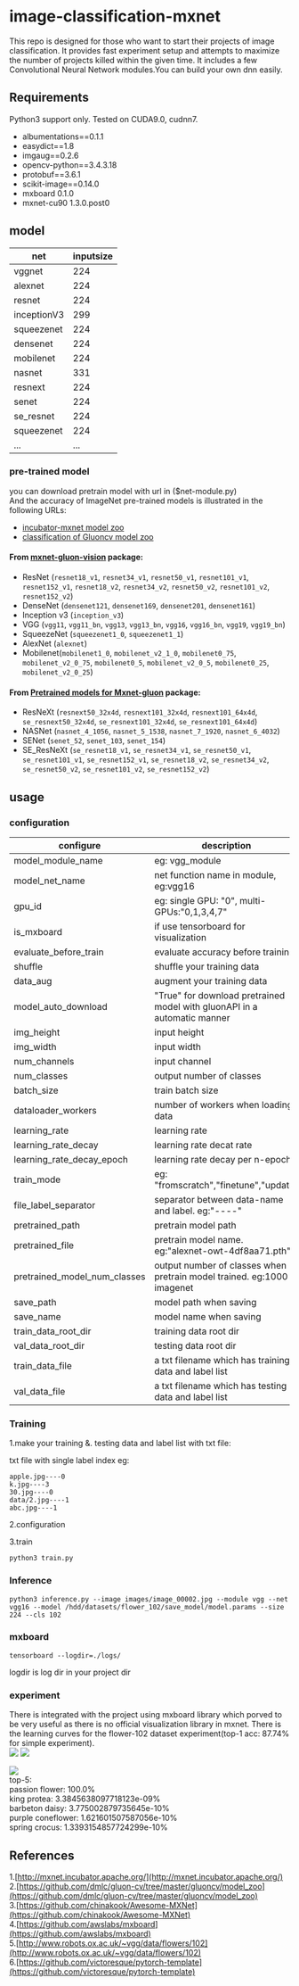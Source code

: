 # image-classification-mxnet
This repo is designed for those who want to start their projects of image classification.
It provides fast experiment setup and attempts to maximize the number of projects killed within the given time.
It includes a few Convolutional Neural Network modules.You can build your own dnn easily.

## Requirements
Python3 support only. Tested on CUDA9.0, cudnn7.

* albumentations==0.1.1
* easydict==1.8
* imgaug==0.2.6
* opencv-python==3.4.3.18
* protobuf==3.6.1
* scikit-image==0.14.0
* mxboard         0.1.0      
* mxnet-cu90      1.3.0.post0

## model
| net                     | inputsize |
|-------------------------|-----------|
| vggnet                  | 224       |
| alexnet                 | 224       |
| resnet                  | 224       |
| inceptionV3             | 299       |
| squeezenet              | 224       |
| densenet                | 224       |
| mobilenet               | 224       |
| nasnet                  | 331       |
| resnext                 | 224       |
| senet                   | 224       |
| se_resnet               | 224       |
| squeezenet              | 224       |
| ...                     | ...       |

### pre-trained model
you can download pretrain model with url in ($net-module.py)  
And the accuracy of ImageNet pre-trained models is illustrated in the following URLs:  

- [incubator-mxnet model zoo](http://mxnet.incubator.apache.org/api/python/gluon/model_zoo.html)  
- [classification of Gluoncv model zoo](https://gluon-cv.mxnet.io/model_zoo/classification.html)  

#### From [mxnet-gluon-vision](https://github.com/apache/incubator-mxnet/tree/master/python/mxnet/gluon/model_zoo/vision/) package:

- ResNet (`resnet18_v1`, `resnet34_v1`, `resnet50_v1`, `resnet101_v1`, `resnet152_v1`, `resnet18_v2`, `resnet34_v2`, `resnet50_v2`, `resnet101_v2`, `resnet152_v2`)
- DenseNet (`densenet121`, `densenet169`, `densenet201`, `densenet161`)
- Inception v3 (`inception_v3`)
- VGG (`vgg11`, `vgg11_bn`, `vgg13`, `vgg13_bn`, `vgg16`, `vgg16_bn`, `vgg19`, `vgg19_bn`)
- SqueezeNet (`squeezenet1_0`, `squeezenet1_1`)
- AlexNet (`alexnet`)
- Mobilenet(`mobilenet1_0`, `mobilenet_v2_1_0`, `mobilenet0_75`, `mobilenet_v2_0_75`, `mobilenet0_5`, `mobilenet_v2_0_5`, `mobilenet0_25`, `mobilenet_v2_0_25`)

#### From [Pretrained models for Mxnet-gluon](https://github.com/dmlc/gluon-cv/tree/master/gluoncv/model_zoo/) package:
- ResNeXt (`resnext50_32x4d`, `resnext101_32x4d`, `resnext101_64x4d`, `se_resnext50_32x4d`, `se_resnext101_32x4d`, `se_resnext101_64x4d`)
- NASNet (`nasnet_4_1056`, `nasnet_5_1538`, `nasnet_7_1920`, `nasnet_6_4032`)
- SENet (`senet_52`, `senet_103`, `senet_154`)
- SE_ResNeXt (`se_resnet18_v1`, `se_resnet34_v1`, `se_resnet50_v1`, `se_resnet101_v1`, `se_resnet152_v1`, `se_resnet18_v2`, `se_resnet34_v2`, `se_resnet50_v2`, `se_resnet101_v2`, `se_resnet152_v2`)

## usage

### configuration
| configure                       | description                                                               |
|---------------------------------|---------------------------------------------------------------------------|
| model_module_name               | eg: vgg_module                                                            |
| model_net_name                  | net function name in module, eg:vgg16                                     |
| gpu_id                          | eg: single GPU: "0", multi-GPUs:"0,1,3,4,7"                               |
| is_mxboard                      | if use tensorboard for visualization                                      |
| evaluate_before_train           | evaluate accuracy before training                                         |
| shuffle                         | shuffle your training data                                                |
| data_aug                        | augment your training data                                                |
| model_auto_download             | "True" for download pretrained model with gluonAPI in a automatic manner  |
| img_height                      | input height                                                              |
| img_width                       | input width                                                               |
| num_channels                    | input channel                                                             |
| num_classes                     | output number of classes                                                  |
| batch_size                      | train batch size                                                          |
| dataloader_workers              | number of workers when loading data                                       |
| learning_rate                   | learning rate                                                             |
| learning_rate_decay             | learning rate decat rate                                                  |
| learning_rate_decay_epoch       | learning rate decay per n-epoch                                           |
| train_mode                      | eg:  "fromscratch","finetune","update"                                    |
| file_label_separator            | separator between data-name and label. eg:"----"                          |
| pretrained_path                 | pretrain model path                                                       |
| pretrained_file                 | pretrain model name. eg:"alexnet-owt-4df8aa71.pth"                        |
| pretrained_model_num_classes    | output number of classes when pretrain model trained. eg:1000 in imagenet |
| save_path                       | model path when saving                                                    |
| save_name                       | model name when saving                                                    |
| train_data_root_dir             | training data root dir                                                    |
| val_data_root_dir               | testing data root dir                                                     |
| train_data_file                 | a txt filename which has training data and label list                     |
| val_data_file                   | a txt filename which has testing data and label list                      |

### Training
1.make your training &. testing data and label list with txt file:

txt file with single label index eg:

	apple.jpg----0
	k.jpg----3
	30.jpg----0
	data/2.jpg----1
	abc.jpg----1
2.configuration

3.train

	python3 train.py

### Inference
	python3 inference.py --image images/image_00002.jpg --module vgg --net vgg16 --model /hdd/datasets/flower_102/save_model/model.params --size 224 --cls 102

### mxboard

	tensorboard --logdir=./logs/ 

logdir is log dir in your project dir 

### experiment  
There is integrated with the project using mxboard library which porved to be very useful as there is no official visualization library in mxnet. There is the learning curves for the flower-102 dataset experiment(top-1 acc: 87.74% for simple experiment).  
![](https://i.imgur.com/bMdZxpi.jpg)
![](https://i.imgur.com/xMJg8t1.jpg)  

![](https://i.imgur.com/oXn3Ovp.jpg)  
top-5:  
passion flower: 100.0%  
king protea: 3.3845638097718123e-09%  
barbeton daisy: 3.775002879735645e-10%  
purple coneflower: 1.621601507587056e-10%  
spring crocus: 1.3393154857724299e-10%    

## References
1.[http://mxnet.incubator.apache.org/](http://mxnet.incubator.apache.org/)  
2.[https://github.com/dmlc/gluon-cv/tree/master/gluoncv/model_zoo](https://github.com/dmlc/gluon-cv/tree/master/gluoncv/model_zoo)  
3.[https://github.com/chinakook/Awesome-MXNet](https://github.com/chinakook/Awesome-MXNet)  
4.[https://github.com/awslabs/mxboard](https://github.com/awslabs/mxboard)  
5.[http://www.robots.ox.ac.uk/~vgg/data/flowers/102](http://www.robots.ox.ac.uk/~vgg/data/flowers/102)    
6.[https://github.com/victoresque/pytorch-template](https://github.com/victoresque/pytorch-template)   